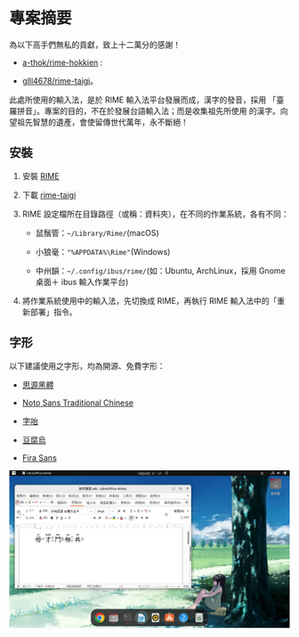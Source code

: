 # 專案摘要

為以下高手們無私的貢獻，致上十二萬分的感謝！

- [a-thok/rime-hokkien](https://github.com/a-thok/rime-hokkien) :

- [glll4678/rime-taigi](https://github.com/glll4678/rime-taigi)。

此處所使用的輸入法，是於 RIME 輸入法平台發展而成，漢字的發音，採用
「臺羅拼音」。專案的目的，不在於發展台語輸入法；而是收集祖先所使用
的漢字。向望祖先智慧的遺產，會使留傳世代萬年，永不斷絕！

## 安裝

1. 安裝 [RIME](http://rime.im)

2. 下載 [rime-taigi](https://github.com/AlanJui/rime-taigi/archive/main.zip)

3. RIME 設定檔所在目錄路徑（或稱：資料夾），在不同的作業系統，各有不同：    

    - 鼠鬚管：`~/Library/Rime/`(macOS)  

    - 小狼毫：`"%APPDATA%\Rime"`(Windows)

    - 中州韻：`~/.config/ibus/rime/`(如：Ubuntu, ArchLinux，採用 Gnome 桌面＋ ibus 輸入作業平台)

4. 將作業系統使用中的輸入法，先切換成 RIME，再執行 RIME
   輸入法中的「重新部署」指令。

## 字形

以下建議使用之字形，均為開源、免費字形：

- [思源黑體](https://github.com/adobe-fonts/source-han-sans)

- [Noto Sans Traditional Chinese](https://fonts.google.com/noto/specimen/Noto+Sans+TC)

- [字咍](https://github.com/ButTaiwan/taigivs/releases)

- [豆腐烏](https://github.com/glll4678/tshiuthau)

- [Fira Sans](https://github.com/mozilla/Fira)

![操作畫面](./docs/static/img/rime-taigi.png)
